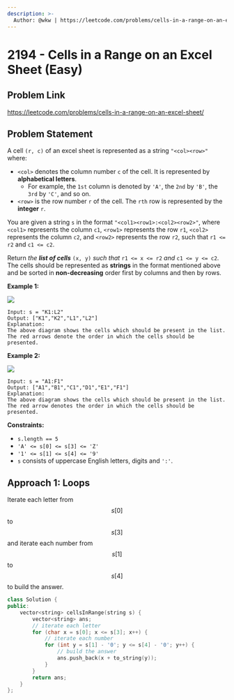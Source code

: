 ```yaml
---
description: >-
  Author: @wkw | https://leetcode.com/problems/cells-in-a-range-on-an-excel-sheet/
---
```


# 2194 - Cells in a Range on an Excel Sheet (Easy)

## Problem Link

https://leetcode.com/problems/cells-in-a-range-on-an-excel-sheet/

## Problem Statement

A cell `(r, c)` of an excel sheet is represented as a string `"<col><row>"` where:

- `<col>` denotes the column number `c` of the cell. It is represented by **alphabetical letters**.
  - For example, the `1st` column is denoted by `'A'`, the `2nd` by `'B'`, the `3rd` by `'C'`, and so on.
- `<row>` is the row number `r` of the cell. The `rth` row is represented by the **integer** `r`.

You are given a string `s` in the format `"<col1><row1>:<col2><row2>"`, where `<col1>` represents the column `c1`, `<row1>` represents the row `r1`, `<col2>` represents the column `c2`, and `<row2>` represents the row `r2`, such that `r1 <= r2` and `c1 <= c2`.

Return _the **list of cells**_ `(x, y)` _such that_ `r1 <= x <= r2` _and_ `c1 <= y <= c2`. The cells should be represented as **strings** in the format mentioned above and be sorted in **non-decreasing** order first by columns and then by rows.

**Example 1:**

![](https://assets.leetcode.com/uploads/2022/02/08/ex1drawio.png)

```
Input: s = "K1:L2"
Output: ["K1","K2","L1","L2"]
Explanation:
The above diagram shows the cells which should be present in the list.
The red arrows denote the order in which the cells should be presented.
```

**Example 2:**

![](https://assets.leetcode.com/uploads/2022/02/09/exam2drawio.png)

```
Input: s = "A1:F1"
Output: ["A1","B1","C1","D1","E1","F1"]
Explanation:
The above diagram shows the cells which should be present in the list.
The red arrow denotes the order in which the cells should be presented.
```

**Constraints:**

- `s.length == 5`
- `'A' <= s[0] <= s[3] <= 'Z'`
- `'1' <= s[1] <= s[4] <= '9'`
- `s` consists of uppercase English letters, digits and `':'`.

## Approach 1: Loops

Iterate each letter from $$s[0]$$ to $$s[3]$$ and iterate each number from $$s[1]$$ to $$s[4]$$ to build the answer.

<SolutionAuthor name="@wkw"/>

```cpp
class Solution {
public:
    vector<string> cellsInRange(string s) {
        vector<string> ans;
        // iterate each letter
        for (char x = s[0]; x <= s[3]; x++) {
            // iterate each number
            for (int y = s[1] - '0'; y <= s[4] - '0'; y++) {
                // build the answer
                ans.push_back(x + to_string(y));
            }
        }
        return ans;
    }
};
```
